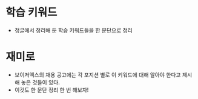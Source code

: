 # 학습 키워드
- 정글에서 정리해 둔 학습 키워드들을 한 문단으로 정리

# 재미로
- 보이저엑스의 채용 공고에는 각 포지션 별로 이 키워드에 대해 알아야 한다고 제시해 놓은 것들이 있다.
- 이것도 한 문단 정리 한 번 해보자! 